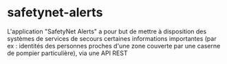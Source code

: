 # safetynet-alerts
L'application "SafetyNet Alerts" a pour but de mettre à disposition des systèmes de services de secours certaines informations importantes (par ex : identités des personnes proches d'une zone couverte par une caserne de pompier particulière), via une API REST
